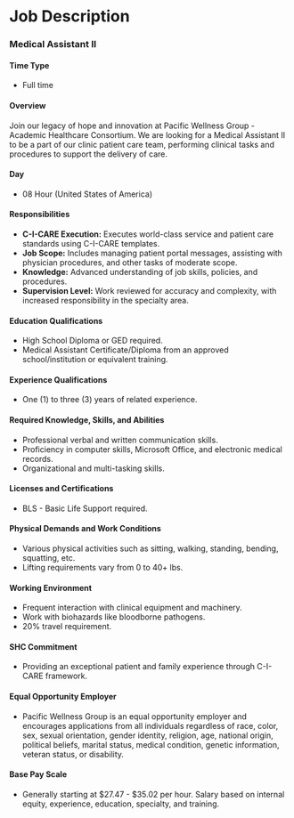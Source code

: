 # Job Description

### Medical Assistant II

#### Time Type
- Full time

#### Overview
Join our legacy of hope and innovation at Pacific Wellness Group - Academic Healthcare Consortium. We are looking for a Medical Assistant II to be a part of our clinic patient care team, performing clinical tasks and procedures to support the delivery of care.

#### Day
- 08 Hour (United States of America)

#### Responsibilities
- **C-I-CARE Execution:** Executes world-class service and patient care standards using C-I-CARE templates.
- **Job Scope:** Includes managing patient portal messages, assisting with physician procedures, and other tasks of moderate scope.
- **Knowledge:** Advanced understanding of job skills, policies, and procedures.
- **Supervision Level:** Work reviewed for accuracy and complexity, with increased responsibility in the specialty area.

#### Education Qualifications
- High School Diploma or GED required.
- Medical Assistant Certificate/Diploma from an approved school/institution or equivalent training.

#### Experience Qualifications
- One (1) to three (3) years of related experience.

#### Required Knowledge, Skills, and Abilities
- Professional verbal and written communication skills.
- Proficiency in computer skills, Microsoft Office, and electronic medical records.
- Organizational and multi-tasking skills.

#### Licenses and Certifications
- BLS - Basic Life Support required.

#### Physical Demands and Work Conditions
- Various physical activities such as sitting, walking, standing, bending, squatting, etc.
- Lifting requirements vary from 0 to 40+ lbs.

#### Working Environment
- Frequent interaction with clinical equipment and machinery.
- Work with biohazards like bloodborne pathogens.
- 20% travel requirement.

#### SHC Commitment
- Providing an exceptional patient and family experience through C-I-CARE framework.

#### Equal Opportunity Employer
- Pacific Wellness Group is an equal opportunity employer and encourages applications from all individuals regardless of race, color, sex, sexual orientation, gender identity, religion, age, national origin, political beliefs, marital status, medical condition, genetic information, veteran status, or disability.

#### Base Pay Scale
- Generally starting at $27.47 - $35.02 per hour. Salary based on internal equity, experience, education, specialty, and training.
